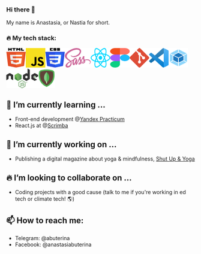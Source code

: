 ### Hi there 👋

My name is Anastasia, or Nastia for short. 

### 🔥 My tech stack:

<img src="img/html-buterina.svg" alt="HTML logo" width="52" height="52"><img src="img/js-buterina.svg" alt="JS Logo" width="52" height="52"><img src="img/css-buterina.svg" alt="CSS Logo" width="52" height="52"><img src="img/sass-logo.png" alt="Sass Logo" width="69" height="52"><img src="img/react-buterina.svg" alt="React Logo" width="52" height="52"><img src="img/figma-buterina.svg" alt="Figma Logo" width="52" height="52"><img src="img/git-buterina.svg" alt="Git Logo" width="52" height="52"><img src="img/vs-code-buterina.svg" alt="VS Code logo" width="52" height="52"><img src="img/webpack-buterina.svg" alt="Webpack logo" width="52" height="52"><img src="img/node-js-buterina.png" alt="Node.js logo" width="85" height="52"><img src="img/mongo-buterina.png" alt="MongoDB logo" width="45" height="52">



## 🌱 I’m currently learning ...

- Front-end development @[Yandex Practicum](https://practicum.com/)
- React.js at @[Scrimba](https://scrimba.com/)

## 🔭 I’m currently working on ...

- Publishing a digital magazine about yoga & mindfulness, [Shut Up & Yoga](https://shutupandyoga.com/)

## 🔥 I’m looking to collaborate on ...

- Coding projects with a good cause (talk to me if you're working in ed tech or climate tech! 🌎)

## 📫 How to reach me: 

- Telegram: @abuterina
- Facebook: @anastasiabuterina



<!--
**buterina/buterina** is a ✨ _special_ ✨ repository because its `README.md` (this file) appears on your GitHub profile.

Here are some ideas to get you started:

- 
- 🤔 I’m looking for help with ...
- 💬 Ask me about ...
- 😄 Pronouns: ...
- ⚡ Fun fact: ...
-->


